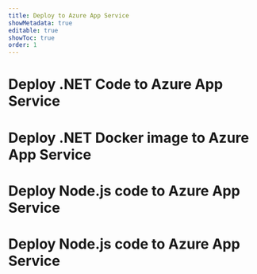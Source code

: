 ```yaml
---
title: Deploy to Azure App Service
showMetadata: true
editable: true
showToc: true
order: 1
---
```


# Deploy .NET Code to Azure App Service

# Deploy .NET Docker image to Azure App Service

# Deploy Node.js code to Azure App Service

# Deploy Node.js code to Azure App Service
